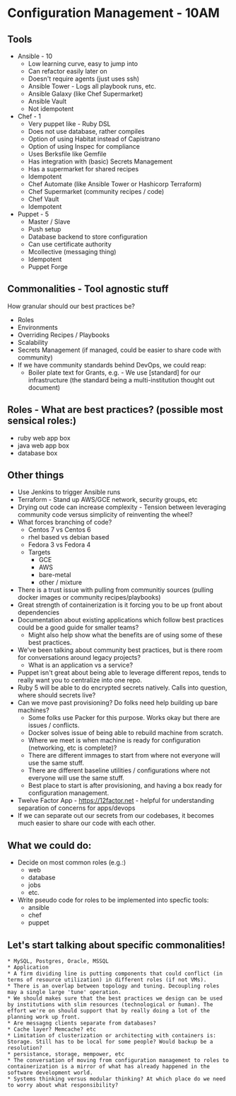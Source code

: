 # Configuration Management - 10AM

## Tools
* Ansible - 10
	* Low learning curve, easy to jump into
	* Can refactor easily later on
	* Doesn't require agents (just uses ssh)
	* Ansible Tower - Logs all playbook runs, etc.
	* Ansible Galaxy (like Chef Supermarket)
	* Ansible Vault
	* Not idempotent
* Chef - 1
	* Very puppet like - Ruby DSL
	* Does not use database, rather compiles
	* Option of using Habitat instead of Capistrano
	* Option of using Inspec for compliance
	* Uses Berksfile like Gemfile
	* Has integration with (basic) Secrets Management
	* Has a supermarket for shared recipes
	* Idempotent
	* Chef Automate (like Ansible Tower or Hashicorp Terraform)
	* Chef Supermarket (community recipes / code)
	* Chef Vault
	* Idempotent
* Puppet - 5
	* Master / Slave
	* Push setup
	* Database backend to store configuration
	* Can use certificate authority
	* Mcollective (messaging thing)
	* Idempotent
	* Puppet Forge

## Commonalities - Tool agnostic stuff
How granular should our best practices be?
* Roles
* Environments
* Overriding Recipes / Playbooks
* Scalability
* Secrets Management (if managed, could be easier to share code with community)
* If we have community standards behind DevOps, we could reap:
	* Boiler plate text for Grants, e.g. - We use [standard] for our infrastructure (the standard being a multi-institution thought out document)

## Roles - What are best practices? (possible most sensical roles:)
* ruby web app box
* java web app box
* database box

## Other things
* Use Jenkins to trigger Ansible runs
* Terraform - Stand up AWS/GCE network, security groups, etc
* Drying out code can increase complexity - Tension between leveraging community code versus simplicity of reinventing the wheel?
* What forces branching of code?
	* Centos 7 vs Centos 6
	* rhel based vs debian based
	* Fedora 3 vs Fedora 4
	* Targets
		* GCE
		* AWS
		* bare-metal
		* other / mixture
* There is a trust issue with pulling from communitiy sources (pulling docker images or community recipes/playbooks)
* Great strength of containerization is it forcing you to be up front about dependencies
* Documentation about existing applications which follow best practices could be a good guide for smaller teams?
	* Might also help show what the benefits are of using some of these best practices.
* We've been talking about community best practices, but is there room for conversations around legacy projects?
	* What is an application vs a service?
* Puppet isn't great about being able to leverage different repos, tends to really want you to centralize into one repo.
* Ruby 5 will be able to do encrypted secrets natively. Calls into question, where should secrets live?
* Can we move past provisioning? Do folks need help building up bare machines?
	* Some folks use Packer for this purpose. Works okay but there are issues / conflicts.
	* Docker solves issue of being able to rebuild machine from scratch.
	* Where we meet is when machine is ready for configuration (networking, etc is complete)?
	* There are different immages to start from where not everyone will use the same stuff.
	* There are different baseline utilities / configurations where not everyone will use the same stuff.
	* Best place to start is after provisioning, and having a box ready for configuration management.
* Twelve Factor App - https://12factor.net - helpful for understanding separation of concerns for apps/devops
* If we can separate out our secrets from our codebases, it becomes much easier to share our code with each other.

## What we could do:
* Decide on most common roles (e.g.:)
	* web
	* database
	* jobs
	* etc.
* Write pseudo code for roles to be implemented into specfic tools:
	* ansible
	* chef
	* puppet

## Let's start talking about specific commonalities!
	* MySQL, Postgres, Oracle, MSSQL
	* Application 
	* A firm dividing line is putting components that could conflict (in terms of resource utilization) in different roles (if not VMs).
	* There is an overlap between topology and tuning. Decoupling roles may a single large 'tune' operation.
	* We should makes sure that the best practices we design can be used by institutions with slim resources (technological or human). The effort we're on should support that by really doing a lot of the planning work up front.
	* Are messagng clients separate from databases?
	* Cache layer? Memcache? etc
	* Limitation of clusterization or architecting with containers is: Storage. Still has to be local for some people? Would backup be a resolution?
	* persistance, storage, mempower, etc
	* The conversation of moving from configuration management to roles to containerization is a mirror of what has already happened in the software development world.
	* Systems thinking versus modular thinking? At which place do we need to worry about what responsibility?
